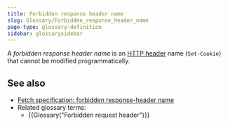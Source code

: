 ```yaml
---
title: Forbidden response header name
slug: Glossary/Forbidden_response_header_name
page-type: glossary-definition
sidebar: glossarysidebar
---
```


A _forbidden response header name_ is an [HTTP header](/en-US/docs/Web/HTTP/Reference/Headers) name (`Set-Cookie`) that cannot be modified programmatically.

## See also

- [Fetch specification: forbidden response-header name](https://fetch.spec.whatwg.org/#forbidden-response-header-name)
- Related glossary terms:
  - {{Glossary("Forbidden request header")}}
